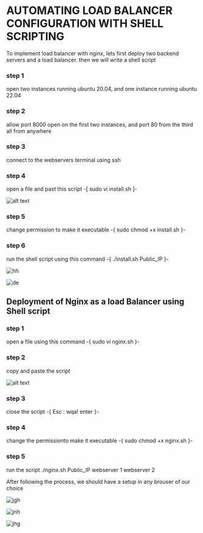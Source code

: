 # AUTOMATING LOAD BALANCER CONFIGURATION WITH SHELL SCRIPTING

To implement load balancer with nginx, lets first deploy two backend servers and a load balancer. then we will write a shell script

### step 1

open two instances running ubuntu 20.04, and one instance running ubuntu 22.04

### step 2

allow port 8000 open on the first two instances, and port 80 from the third all from anywhere

### step 3

connect to the webservers terminal using ssh

### step 4

open a file and past this script  -[ sudo vi install.sh ]-

![alt text](images/image.png)

### step 5

change permission to make it executable -{ sudo chmod +x install.sh }-

### step 6

run the shell script using this command -{ ./install.sh Public_IP }-

![hh](images/msedge_5dEhlsFxoe.png)

![de](images/msedge_W619MK1sjE.png)

## Deployment of Nginx as a load Balancer using Shell script

### step 1 

open a file using this command -{ sudo vi nginx.sh }-

### step 2

copy and paste the script 

![alt text](images/image.png)

### step 3

close the script -{ Esc : wqa! enter }-

### step 4

change the permissionto make it executable -{ sudo chmod +x nginx.sh }-

### step 5

run the script ./nginx.sh Public_IP webserver 1 webserver 2

After following the process, we should have a setup in any brouser of our choice 

![jgh](images/chrome_TsgJV68tgX.png)

![jnh](images/chrome_14hfAEQr0w.png)

![jhg](images/chrome_AkEVkrbTSV.png)